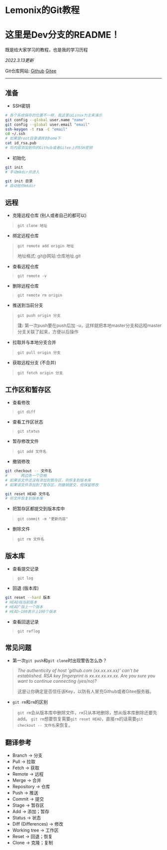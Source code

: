 # Lemonix的Git教程
# 这里是Dev分支的README！
既是给大家学习的教程，也是我的学习历程

_2022.3.13更新_

Git仓库网站: [Github](github.com)  [Gitee](gitee.com)

***

## 准备

- SSH密钥
```bash
# 各个系统保存的位置不一样，我这里以Linux为主来演示
git config --global user.name "name"
git config --global user.email "email"
ssh-keygen -t rsa -C "email"
cd ~/.ssh
# 如果是root目录请转到home下
cat id_rsa.pub
# 将内容添加到你的Github或者Gitee上的SSH密钥
```

- 初始化
```bash
git init
# 手动mkdir并进入

git init 目录
# 自动给你mkdir
```


## 远程

- 克隆远程仓库 (别人或者自己的都可以)
> `git clone 地址`

- 绑定远程仓库
> `git remote add origin 地址`
>
> 地址格式: git@网站:仓库地址.git

- 查看远程仓库
> `git remote -v`

- 删除远程仓库
> `git remote rm origin`

- 推送到当前分支
> `git push origin 分支`
>
> **注:** 第一次push要在push后加 *-u*，这样就把本地master分支和远程master分支关联了起来，方便以后操作

- 拉取并与本地分支合并
> `git pull origin 分支`

- 获取远程分支 (不合并)
> `git fetch origin 分支`


## 工作区和暂存区

- 查看修改
> `git diff`

- 查看工作区状态
> `git status`

- 暂存修改文件
> `git add 文件名`

- 撤销修改
```bash
git checkout -- 文件名
#      两边各一个空格
# 如果该文件还没有添加到暂存区，则恢复到版本库
# 如果该文件添加到了暂存区，则撤销提交，但保留修改

git reset HEAD 文件名
# 将文件恢复到版本库
```

- 把暂存区都提交到版本库中
> `git commit -m "更新内容"`

- 删除文件
> `git rm 文件名`


## 版本库

- 查看提交记录
> `git log`

- 回退 (版本库)
```bash
git reset --hard 版本
# HEAD指当前版本
# HEAD^指上一个版本
# HEAD~100表示上100个版本
```
- 查看回退记录
> `git reflog`

## 常见问题

- 第一次`git push`和`git clone`时出现警告怎么办？
> *The authenticity of host 'github.com (xx.xx.xx.xx)' can't be established.
RSA key fingerprint is xx.xx.xx.xx.xx.
Are you sure you want to continue connecting (yes/no)?*
>
> 这是让你确定是否信任该Key，以防有人冒充Github或者Gitee服务器。

- `git rm`和`rm`的区别
> `git rm`会从版本库中删除文件，`rm`只从本地删除，想从版本库删除还要先add。
> `git rm`想要恢复需要`git reset HEAD`，直接`rm`的话需要`git checkout -- 文件名`来恢复。

## 翻译参考
- Branch -> 分支
- Pull -> 拉取
- Fetch -> 获取
- Remote -> 远程
- Merge -> 合并
- Repository -> 仓库
- Push -> 推送
- Commit -> 提交
- Stage -> 暂存区
- Add -> 添加；暂存
- Status -> 状态
- Diff (Differences) -> 修改
- Working tree -> 工作区
- Reset -> 回退；恢复
- Clone -> 克隆；复制

